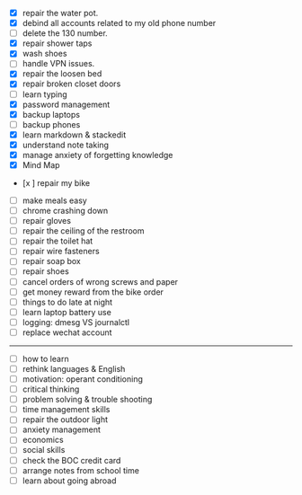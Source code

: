 - [x] repair the water pot.
- [x] debind all accounts related to my old phone number
- [ ] delete the 130 number.
- [x] repair shower taps
- [x] wash shoes
- [ ] handle VPN issues.
- [x] repair the loosen bed
- [x] repair broken closet doors
- [ ] learn typing
- [x] password management
- [x] backup laptops
- [ ] backup phones
- [x] learn markdown & stackedit
- [x] understand note taking
- [x] manage anxiety of forgetting knowledge
- [x] Mind Map
- [x ] repair my bike
- [ ] make meals easy
- [ ] chrome crashing down
- [ ] repair gloves
- [ ] repair the ceiling of the restroom
- [ ] repair the toilet hat
- [ ] repair wire fasteners
- [ ] repair soap box
- [ ] repair shoes
- [ ] cancel orders of wrong screws and paper
- [ ] get money reward from the bike order
- [ ] things to do late at night 
- [ ] learn laptop battery use
- [ ] logging: dmesg VS journalctl
- [ ] replace wechat account
___
- [ ] how to learn
- [ ] rethink languages & English
- [ ] motivation: operant conditioning
- [ ] critical thinking
- [ ] problem solving & trouble shooting
- [ ] time management skills
- [ ] repair the outdoor light
- [ ] anxiety management
- [ ] economics
- [ ] social skills
- [ ] check the BOC credit card
- [ ] arrange notes from school time
- [ ] learn about going abroad
<!--stackedit_data:
eyJoaXN0b3J5IjpbLTE0Njg3MzIyMjUsLTMwNzU5ODU4MCwtOD
Y5OTA2NjkyLDE3NTA1OTI0MzEsLTEzMzMxMzQxMjUsNDE5OTA1
ODI5LDU3NTcxNzU4MSwtMTUwODk1NzU3NywtNDgwNzQ0OTU0LC
0yMTI4NTM3NTk0XX0=
-->